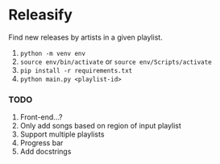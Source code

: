 # Releasify
Find new releases by artists in a given playlist.

1) `python -m venv env`
2) `source env/bin/activate` or `source env/Scripts/activate`
2) `pip install -r requirements.txt`
2) `python main.py <playlist-id>`


### TODO

1) Front-end...?
2) Only add songs based on region of input playlist
3) Support multiple playlists
4) Progress bar
5) Add docstrings
